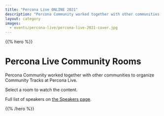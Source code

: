```yaml
---
title: "Percona Live ONLINE 2021"
description: "Percona Community worked together with other communities to organize Community Tracks at Percona Live."
layout: category
images:
  - events/percona-live/percona-live-2021-cover.jpg
---
```


{{% hero %}}

# Percona Live Community Rooms

Percona Community worked together with other communities to organize Community Tracks at Percona Live.

Select a room to watch the content.

Full list of speakers on [the Speakers page](/speakers).

{{% /hero %}}